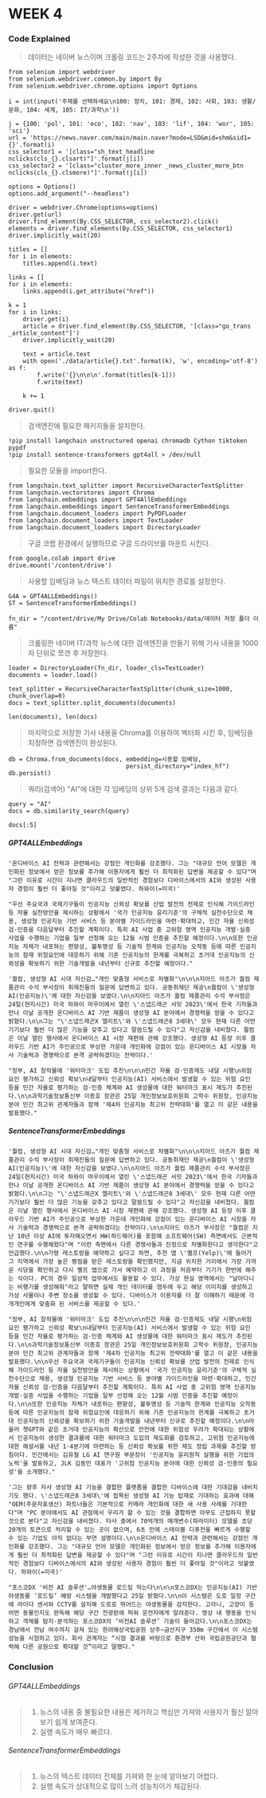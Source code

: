 # WEEK 4

### Code Explained

> 데이터는 네이버 뉴스이며 크롤링 코드는 2주차에 작성한 것을 사용했다.

	from selenium import webdriver  
	from selenium.webdriver.common.by import By  
	from selenium.webdriver.chrome.options import Options  
	  
	i = int(input('주제를 선택하세요\n100: 정치, 101: 경제, 102: 사회, 103: 생활/문화, 104: 세계, 105: IT/과학\n'))  
	  
	j = {100: 'pol', 101: 'eco', 102: 'nav', 103: 'lif', 104: 'wor', 105: 'sci'}  
	url = 'https://news.naver.com/main/main.naver?mode=LSD&mid=shm&sid1={}'.format(i)  
	css_selector1 = '[class="sh_text_headline nclicks(cls_{}.clsart)"]'.format(j[i])  
	css_selector2 = '[class="cluster_more_inner _news_cluster_more_btn nclicks(cls_{}.clsmore)"]'.format(j[i])  
	  
	options = Options()  
	options.add_argument("--headless")  
	  
	driver = webdriver.Chrome(options=options)  
	driver.get(url)  
	driver.find_element(By.CSS_SELECTOR, css_selector2).click()  
	elements = driver.find_elements(By.CSS_SELECTOR, css_selector1)  
	driver.implicitly_wait(20)  
	  
	titles = []  
	for i in elements:  
	    titles.append(i.text)  
	  
	links = []  
	for i in elements:  
	    links.append(i.get_attribute("href"))  
	  
	k = 1  
	for i in links:  
	    driver.get(i)  
	    article = driver.find_element(By.CSS_SELECTOR, '[class="go_trans _article_content"]')  
	    driver.implicitly_wait(20)  
	  
	    text = article.text  
	    with open('./data/article{}.txt'.format(k), 'w', encoding='utf-8') as f:  
	        f.write('{}\n\n\n'.format(titles[k-1]))  
	        f.write(text)  
	  
	    k += 1  
	
	driver.quit()

> 검색엔진에 필요한 패키지들을 설치한다.

	!pip install langchain unstructured openai chromadb Cython tiktoken pypdf
	!pip install sentence-transformers gpt4all > /dev/null

> 필요한 모듈을 import한다.

	from langchain.text_splitter import RecursiveCharacterTextSplitter  
	from langchain.vectorstores import Chroma  
	from langchain.embeddings import GPT4AllEmbeddings  
	from langchain.embeddings import SentenceTransformerEmbeddings
	from langchain.document_loaders import PyPDFLoader  
	from langchain.document_loaders import TextLoader  
	from langchain.document_loaders import DirectoryLoader

> 구글 코랩 환경에서 실행하므로 구글 드라이브를 마운트 시킨다.

	from google.colab import drive  
	drive.mount('/content/drive')

> 사용할 임베딩과 뉴스 텍스트 데이터 파일이 위치한 경로를 설정한다.

	G4A = GPT4ALLEmbeddings()
	ST = SentenceTransformerEmbeddings()
	
	fn_dir = "/content/drive/My Drive/Colab Notebooks/data/데이터 저장 폴더 이름"

> 크롤링한 네이버 IT/과학 뉴스에 대한 검색엔진을 만들기 위해 기사 내용을 1000자 단위로 쪼갠 후 저장한다.

	loader = DirectoryLoader(fn_dir, loader_cls=TextLoader)  
	documents = loader.load()  
	  
	text_splitter = RecursiveCharacterTextSplitter(chunk_size=1000, chunk_overlap=0)  
	docs = text_splitter.split_documents(documents)  
	  
	len(documents), len(docs)

> 마지막으로 저장한 기사 내용울 Chroma를 이용하여 벡터화 시킨 후, 임베딩을 지정하면 검색엔진이 완성된다.

	db = Chroma.from_documents(docs, embedding=시용할 임베딩,  
	                                 persist_directory="index_hf")  
	db.persist()

> 쿼리(검색어) "AI"에 대한 각 임베딩의 상위 5개 검색 결과는 다음과 같다.

	query = "AI"  
	docs = db.similarity_search(query)  
	
	docs[:5]

##### GPT4ALLEmbeddings

	'온디바이스 AI 전략과 관련해서는 강점인 개인화를 강조했다. 그는 "대규모 언어 모델은 개인화된 정보에서 얻은 정보를 추가해 이용자에게 훨씬 더 최적화된 답변을 제공할 수 있다"며 "그런 이유로 시간이 지나면 클라우드의 일반적인 경험보다 디바이스에서의 AI와 생성된 사용자 경험이 훨씬 더 좋아질 것"이라고 덧붙였다. 하와이(=미국)'
	
	"우선 주요국과 국제기구들이 인공지능 신뢰성 확보를 산업 발전의 전제로 인식해 가이드라인 등 자율 실천방안을 제시하는 상황에서 '국가 인공지능 윤리기준'의 구체적 실천수단으로 채용, 생성형 인공지능 기반 서비스 등 분야별 가이드라인을 마련·확대하고, 민간 자율 신뢰성 검·인증을 다음달부터 추진할 계획이다. 특히 AI 사업 중 고위험 영역 인공지능 개발·실증 사업을 수행하는 기업을 일부 선정해 오는 12월 시범 인증을 추진할 예정이다.\n\n또한 인공지능 자체가 내포하는 편향성, 불투명성 등 기술적 한계와 인공지능 오작동 등에 따른 인공지능의 잠재 위험요인에 대응하기 위해 기존 인공지능의 한계를 극복하고 초거대 인공지능의 신뢰성을 확보하기 위한 기술개발을 내년부터 신규로 추진할 예정이다."
	
	'퀄컴, 생성형 AI 시대 자신감…"개인 맞춤형 서비스로 차별화"\n\n\n지아드 아즈가 퀄컴 제품관리 수석 부사장이 취재진들의 질문에 답변하고 있다. 공동취재단 제공\n퀄컴이 \'생성형 AI(인공지능)\'에 대한 자신감을 보였다.\n\n지아드 아즈가 퀄컴 제품관리 수석 부사장은 24일(현지시간) 미국 하와이 마우이에서 열린 \'스냅드래곤 서밋 2023\'에서 한국 기자들과 만나 이날 공개한 온디바이스 AI 기반 제품이 생성형 AI 분야에서 경쟁력을 얻을 수 있다고 밝혔다.\n\n그는 "\'스냅드래곤X 엘리트\'와 \'스냅드래곤8 3세대\' 모두 현재 다른 어떤 기기보다 훨씬 더 많은 기능을 갖추고 있다고 말씀드릴 수 있다"고 자신감을 내비쳤다. 퀄컴은 이날 열린 행사에서 온디바이스 AI 시장 재편에 관해 강조했다. 생성형 AI 등장 이후 클라우드 기반 AI가 주인공으로 부상한 가운데 개인화에 강점이 있는 온디바이스 AI 시장을 자사 기술력과 경쟁력으로 본격 공략하겠다는 전략이다.'
	
	"정부, AI 창작물에 '워터마크' 도입 추진\n\n\n민간 자율 검·인증제도 내달 시행\n위험 요인 평가하고 신뢰성 확보\n내달부터 인공지능(AI) 서비스에서 발생할 수 있는 위험 요인 등을 민간 자율로 평가하는 검·인증 체계와 AI 생성물에 대한 워터마크 표시 제도가 추진된다.\n\n과학기술정보통신부 이종호 장관은 25일 개인정보보호위원회 고학수 위원장, 인공지능 분야 민간 최고위 관계자들과 함께 '제4차 인공지능 최고위 전략대화'를 열고 이 같은 내용을 발표했다."

##### SentenceTransformerEmbeddings

	'퀄컴, 생성형 AI 시대 자신감…"개인 맞춤형 서비스로 차별화"\n\n\n지아드 아즈가 퀄컴 제품관리 수석 부사장이 취재진들의 질문에 답변하고 있다. 공동취재단 제공\n퀄컴이 \'생성형 AI(인공지능)\'에 대한 자신감을 보였다.\n\n지아드 아즈가 퀄컴 제품관리 수석 부사장은 24일(현지시간) 미국 하와이 마우이에서 열린 \'스냅드래곤 서밋 2023\'에서 한국 기자들과 만나 이날 공개한 온디바이스 AI 기반 제품이 생성형 AI 분야에서 경쟁력을 얻을 수 있다고 밝혔다.\n\n그는 "\'스냅드래곤X 엘리트\'와 \'스냅드래곤8 3세대\' 모두 현재 다른 어떤 기기보다 훨씬 더 많은 기능을 갖추고 있다고 말씀드릴 수 있다"고 자신감을 내비쳤다. 퀄컴은 이날 열린 행사에서 온디바이스 AI 시장 재편에 관해 강조했다. 생성형 AI 등장 이후 클라우드 기반 AI가 주인공으로 부상한 가운데 개인화에 강점이 있는 온디바이스 AI 시장을 자사 기술력과 경쟁력으로 본격 공략하겠다는 전략이다.\n\n지아드 아즈가 부사장은 "퀄컴은 지난 10년 이상 AI에 투자해오면서 HW(하드웨어)를 포함해 소프트웨어(SW) 측면에서도 근본적인 연구를 수행해왔다"며 "이런 측면에서 다른 경쟁사들과 진정으로 차별화한다고 생각한다"고 언급했다.\n\n가령 레스토랑을 예약하고 싶다고 하면, 추천 앱 \'옐프(Yelp)\'에 들어가 그 지역에서 가장 높은 평점을 받은 레스토랑을 확인했지만, 지금 위치한 거리에서 가장 가까운 식당을 확인하고 다시 옐프 앱으로 가서 예약하고 이 과정을 처음부터 기기가 한번에 해주는 식이다. PC의 경우 일상적 업무에서도 활용할 수 있다. 가상 현실 영역에서는 "날아다니는 비행기를 생성해줘"라고 말하면 실제 개인 데이터를 염두에 두고 해당 이미지를 생성하고 가상 사물이나 주변 장소를 생성할 수 있다. 디바이스가 이용자를 더 잘 이해하기 때문에 각 개개인에게 맞춤화 된 서비스를 제공할 수 있다.'
	
	"정부, AI 창작물에 '워터마크' 도입 추진\n\n\n민간 자율 검·인증제도 내달 시행\n위험 요인 평가하고 신뢰성 확보\n내달부터 인공지능(AI) 서비스에서 발생할 수 있는 위험 요인 등을 민간 자율로 평가하는 검·인증 체계와 AI 생성물에 대한 워터마크 표시 제도가 추진된다.\n\n과학기술정보통신부 이종호 장관은 25일 개인정보보호위원회 고학수 위원장, 인공지능 분야 민간 최고위 관계자들과 함께 '제4차 인공지능 최고위 전략대화'를 열고 이 같은 내용을 발표했다.\n\n우선 주요국과 국제기구들이 인공지능 신뢰성 확보를 산업 발전의 전제로 인식해 가이드라인 등 자율 실천방안을 제시하는 상황에서 '국가 인공지능 윤리기준'의 구체적 실천수단으로 채용, 생성형 인공지능 기반 서비스 등 분야별 가이드라인을 마련·확대하고, 민간 자율 신뢰성 검·인증을 다음달부터 추진할 계획이다. 특히 AI 사업 중 고위험 영역 인공지능 개발·실증 사업을 수행하는 기업을 일부 선정해 오는 12월 시범 인증을 추진할 예정이다.\n\n또한 인공지능 자체가 내포하는 편향성, 불투명성 등 기술적 한계와 인공지능 오작동 등에 따른 인공지능의 잠재 위험요인에 대응하기 위해 기존 인공지능의 한계를 극복하고 초거대 인공지능의 신뢰성을 확보하기 위한 기술개발을 내년부터 신규로 추진할 예정이다.\n\n아울러 챗GPT와 같은 초거대 인공지능의 확산으로 안전에 대한 위험성 우려가 확대되는 상황에서 인공지능이 생성한 결과물에 대한 워터마크 도입의 제도화를 검토하고, 고위험 인공지능에 대한 해설서를 내년 1·4분기에 마련하는 등 신뢰성 확보를 위한 제도 정립 과제를 추진할 방침이다. 민간에서는 김유철 LG AI 연구원 부문장이 '인공지능 윤리원칙 실행을 위한 기업의 노력'을 발표하고, JLK 김동민 대표가 '고위험 인공지능 분야에 대한 신뢰성 검·인증의 필요성'을 소개했다."
	
	'그는 향후 자사 생성형 AI 기능을 결합한 플랫폼을 결합한 디바이스에 대한 기대감을 내비치기도 했다. \'스냅드래곤8 3세대\'에 접목된 생성형 AI 기능 탑재로 기대하는 효과에 대해 "OEM(주문자표생산) 파트너들은 기본적으로 카메라 개인화에 대한 새 사용 사례를 기대한다"며 "PC 분야에서도 AI 관점에서 우리가 할 수 있는 것을 결합하면 아무도 근접하지 못할 것으로 본다"고 자신감을 내비쳤다. 타사 중에서 70억개의 매개변수(파라미터) 모델을 초당 20개의 토큰으로 처리할 수 있는 곳이 없으며, 6초 만에 스테이블 디퓨전을 빠르게 수행할 수 있는 기업도 아직 없다는 부연 설명이다.\n\n온디바이스 AI 전략과 관련해서는 강점인 개인화를 강조했다. 그는 "대규모 언어 모델은 개인화된 정보에서 얻은 정보를 추가해 이용자에게 훨씬 더 최적화된 답변을 제공할 수 있다"며 "그런 이유로 시간이 지나면 클라우드의 일반적인 경험보다 디바이스에서의 AI와 생성된 사용자 경험이 훨씬 더 좋아질 것"이라고 덧붙였다. 하와이(=미국)'
	
	"포스코DX '비전 AI 솔루션'…야생동물 로드킬 막는다\n\n\n포스코DX는 인공지능(AI) 기반 야생동물 ‘로드킬’ 예방 시스템을 개발했다고 25일 밝혔다.\n\n이 시스템은 도로 일정 구간에 라이다 센서와 CCTV를 설치해 도로로 뛰어드는 야생동물을 감지한다. 고라니, 고양이 등 어떤 동물인지도 판독해 해당 구간 전광판에 띄워 운전자에게 알려준다. 영상 내 행동을 인식하고 객체를 탐지·분석하는 포스코DX의 ‘비전AI 솔루션’ 기술이 들어갔다.\n\n포스코DX는 경남에서 전남 여수까지 걸쳐 있는 한려해상국립공원 상주~금산지구 350m 구간에서 이 시스템 성능을 시험하고 있다. 회사 관계자는 “시험 결과를 바탕으로 환경부 산하 국립공원공단과 협력해 다른 공원으로 확대할 것”이라고 말했다."


### Conclusion

###### GPT4ALLEmbeddings 

> 1. 뉴스의 내용 중 불필요한 내용은 제거하고 핵심만 가져와 사용자가 훨신 알아보기 쉽개 보여준다.
> 2. 실행 속도가 매우 빠르다. 

###### SentenceTransformerEmbeddings

> 1. 뉴스의 텍스트 데이터 전체를 가져와 한 눈에 알아보기 어렵다.   
> 2. 실행 속도가 상대적으로 많이 느려 성능차이가 체감된다.